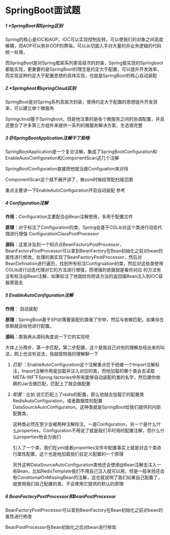 # SpringBoot面试题

##### 1 *SpringBoot和Spring区别

Spring的核心是IOC和AOP，IOC可以实现控制反转，可以使我们的对象之间高度解耦，而AOP可以弥补OOP的弊端，可以从切面入手对大量的非业务逻辑的代码统一处理，

而SpringBoot是对Spring框架系列更高层次的封装，Spring能实现的Springboot都能实现，更重要的是SpringBoot的理念是约定大于配置，可以提升开发效率，而实现这种约定大于配置思想的具体实现，也就是SpringBoot的核心自动装配

##### 2 *Springboot和springCloud区别

SpringBoot是对Spring系列高层次封装，使用约定大于配置的思想提升开发效率，可以建立单个微服务

Springcloud基于Springboot，但是他注重的是各个微服务之间的协调配置，并且还整合了许多第三方组件来提供一系列的微服务解决方案，生态很完整

##### 3 @SpringBootApplication注解干了些啥

SpringBootApplication是一个复合注解，集成了SpringBootConfiguration和EnableAutoConfiguration和ComponentScan这几个注解

SpringBootConfiguration直接把他就当做Configuation来对待

ComponentScan这个就不展开讲了，做ssm时候经常配扫描范围

重点主要讲一下EnableAutoConfiguration开启自动装配 参考

##### 4 Configuration注解

**作用**：Configuration主要配合@Bean注解使用，多用于配置文件

**原理**：对于标注了Configuration的类，Spring会基于CGLib对这个类进行动态代理进行增强  ConfigurationClassPostProcessor

**源码**：这里涉及到一个知识点BeanFactoryPostProcessor，BeanFactoryPostProcessor可以拿到BeanFactory在Bean初始化之前对bean的属性进行修改，处理的类实现了BeanFactoryPostProcessor，然后对BeanDefination进行遍历，找到所有标注Configruation的类，然后对这些类使用CGLib进行动态代理对它的方法进行增强，而增强的依据就是看你对应 的方法有没有标注@Bean注解，如果标注了他就给你把该方法的返回值Bean注入到IOC容器里面去

##### 5 EnableAutoConfiguration注解

**作用**： 自动装配

**原理**：SpringBoot基于SPI对需要装配的类做了穷举，然后与依赖匹配，如果存在依赖就会给他进行配置。

**源码**：那我再从源码角度说一下它的实现吧

大体上分两步，第一步匹配，第二步配置，这个是我自己对他的理解总结出来的叫法，网上也没有说法，我就按照我的理解聊一下

1. *匹配* ：EnableAutoConfiguration这个注解重点在于他被一个Import注解标注，Import注解作用是加载并注入对应的类，而他加载的哪个类会去读取META-INF下Spring.factories中所有能够自动装配的类的名字，然后跟你依赖的Jar去做匹配，匹配上了就会做配置

2. *配置*：比如 说它匹配上了redis的配置，那么他就会加载它的配置类RedisAutoConfiguration，或者数据库的配置DataSourceAutoConfiguration，这种类就是SpringBoot给我们提供的内部配置类，

   这种类必然在至少会被两种注解标注，一是Configuration，另一个是什么什么properties，Configuration不用说了就是我们平时用的配置注解，而什么什么properties他会为我们

   引入了一个类，我们在yml或者properties文件中配置事实上就是对这个类进行属性配置，这个也是他加载我们自定义配置的一个原理
   
   另外这种DataSourceAutoConfiguration类他还会使用@Bean注解去注入一些Bean，比如RedisTemplate我们不用自己注入就可以用，但是一般来他还会有ConditionalOnMissingBean的注解，这也就说明了我们如果自己配置了，就使用我们自己配置的类，不会使用它提供的默认的原理



##### 6 BeanFactoryPostProcessor和BeanPostProcessor

BeanFactoryPostProcessor可以拿到BeanFactory在Bean初始化之前对bean的属性进行修改

BeanPostProcessor在Bean初始化之后对bean进行修改

